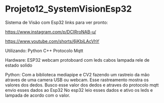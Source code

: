 # Projeto12_SystemVisionEsp32
Sistema de Visão com Esp32
links para ver pronto: 

https://www.instagram.com/p/DCIRroNAB-u/

https://www.youtube.com/shorts/6jKbiLAcVhY

Utilizando:
Python
C++
Protocolo Mqtt

Hardware:
ESP32
webcam
protoboard com leds
cabos
lampada
rele de estado solido

Python:
Com a biblioteca mediapipe e CV2 fazendo um rastreio da mão atraves de uma camera USB ou webcam.
Esse rastreamento mostra os valores dos dedos.
Busco esse valor dos dedos e atraves do protocolo mqtt envio esses dados ao Esp32
No esp32 leio esses dados e ativo os leds  e lampada de acordo com o valor.
